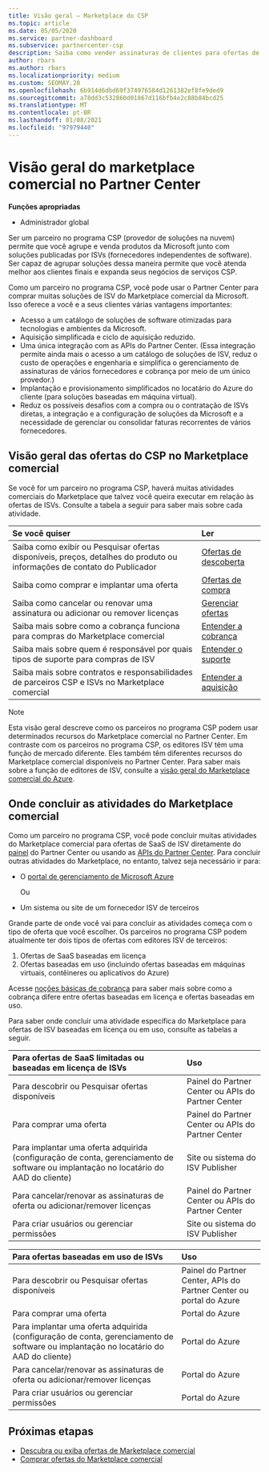 ```yaml
---
title: Visão geral – Marketplace do CSP
ms.topic: article
ms.date: 05/05/2020
ms.service: partner-dashboard
ms.subservice: partnercenter-csp
description: Saiba como vender assinaturas de clientes para ofertas de software como serviço (SaaS) de fornecedores independentes de software (ISVs) no Marketplace.
author: rbars
ms.author: rbars
ms.localizationpriority: medium
ms.custom: SEOMAY.20
ms.openlocfilehash: 6b914d6dbd69f374976584d1261382ef8fe9ded9
ms.sourcegitcommit: a78dd3c532860d01867d116bfb4e2c88b84bcd25
ms.translationtype: MT
ms.contentlocale: pt-BR
ms.lasthandoff: 01/08/2021
ms.locfileid: "97979440"
---
```

# <a name="overview-of-the-commercial-marketplace-in-partner-center"></a>Visão geral do marketplace comercial no Partner Center

**Funções apropriadas**

- Administrador global

Ser um parceiro no programa CSP (provedor de soluções na nuvem) permite que você agrupe e venda produtos da Microsoft junto com soluções publicadas por ISVs (fornecedores independentes de software). Ser capaz de agrupar soluções dessa maneira permite que você atenda melhor aos clientes finais e expanda seus negócios de serviços CSP.

Como um parceiro no programa CSP, você pode usar o Partner Center para comprar muitas soluções de ISV do Marketplace comercial da Microsoft. Isso oferece a você e a seus clientes várias vantagens importantes:

- Acesso a um catálogo de soluções de software otimizadas para tecnologias e ambientes da Microsoft.
- Aquisição simplificada e ciclo de aquisição reduzido.
- Uma única integração com as APIs do Partner Center. (Essa integração permite ainda mais o acesso a um catálogo de soluções de ISV, reduz o custo de operações e engenharia e simplifica o gerenciamento de assinaturas de vários fornecedores e cobrança por meio de um único provedor.)
- Implantação e provisionamento simplificados no locatário do Azure do cliente (para soluções baseadas em máquina virtual).
- Reduz os possíveis desafios com a compra ou o contratação de ISVs diretas, a integração e a configuração de soluções da Microsoft e a necessidade de gerenciar ou consolidar faturas recorrentes de vários fornecedores.

## <a name="overview-of-csp-offers-in-the-commercial-marketplace"></a>Visão geral das ofertas do CSP no Marketplace comercial

Se você for um parceiro no programa CSP, haverá muitas atividades comerciais do Marketplace que talvez você queira executar em relação às ofertas de ISVs. Consulte a tabela a seguir para saber mais sobre cada atividade.

|**Se você quiser**  |**Ler**   |
|:------------------------------------|:------------------|
|Saiba como exibir ou Pesquisar ofertas disponíveis, preços, detalhes do produto ou informações de contato do Publicador | [Ofertas de descoberta](csp-commercial-marketplace-discover.md) | 
|Saiba como comprar e implantar uma oferta   | [Ofertas de compra](csp-commercial-marketplace-purchase.md)   | 
|Saiba como cancelar ou renovar uma assinatura ou adicionar ou remover licenças  | [Gerenciar ofertas](csp-commercial-marketplace-manage.md) |
|Saiba mais sobre como a cobrança funciona para compras do Marketplace comercial | [Entender a cobrança](csp-commercial-marketplace-billing.md) |
|Saiba mais sobre quem é responsável por quais tipos de suporte para compras de ISV | [Entender o suporte](csp-commercial-marketplace-support.md) |
|Saiba mais sobre contratos e responsabilidades de parceiros CSP e ISVs no Marketplace comercial | [Entender a aquisição](csp-commercial-marketplace-contracting.md) |

> [!NOTE]
> Esta visão geral descreve como os parceiros no programa CSP podem usar determinados recursos do Marketplace comercial no Partner Center. Em contraste com os parceiros no programa CSP, os editores ISV têm uma função de mercado diferente. Eles também têm diferentes recursos do Marketplace comercial disponíveis no Partner Center. Para saber mais sobre a função de editores de ISV, consulte a [visão geral do Marketplace comercial do Azure](/azure/marketplace/partner-center-portal/commercial-marketplace-overview).

## <a name="where-to-complete-commercial-marketplace-activities"></a>Onde concluir as atividades do Marketplace comercial

Como um parceiro no programa CSP, você pode concluir muitas atividades do Marketplace comercial para ofertas de SaaS de ISV diretamente do [painel](https://partner.microsoft.com/dashboard) do Partner Center ou usando as [APIs do Partner Center](/partner-center/develop/). Para concluir outras atividades do Marketplace, no entanto, talvez seja necessário ir para:

- O [portal de gerenciamento de Microsoft Azure](https://portal.azure.com/)

    Ou

- Um sistema ou site de um fornecedor ISV de terceiros

Grande parte de onde você vai para concluir as atividades começa com o tipo de oferta que você escolher. Os parceiros no programa CSP podem atualmente ter dois tipos de ofertas com editores ISV de terceiros:

1. Ofertas de SaaS baseadas em licença  
2. Ofertas baseadas em uso (incluindo ofertas baseadas em máquinas virtuais, contêineres ou aplicativos do Azure)

Acesse [noções básicas de cobrança](billing-basics.md) para saber mais sobre como a cobrança difere entre ofertas baseadas em licença e ofertas baseadas em uso.  

Para saber onde concluir uma atividade específica do Marketplace para ofertas de ISV baseadas em licença ou em uso, consulte as tabelas a seguir.

|**Para ofertas de SaaS limitadas ou baseadas em licença de ISVs**  |**Uso**  |
|:------------------------------------|:------------------|
|Para descobrir ou Pesquisar ofertas disponíveis  | Painel do Partner Center ou APIs do Partner Center  |
|Para comprar uma oferta  | Painel do Partner Center ou APIs do Partner Center  |
|Para implantar uma oferta adquirida (configuração de conta, gerenciamento de software ou implantação no locatário do AAD do cliente)  | Site ou sistema do ISV Publisher  |
|Para cancelar/renovar as assinaturas de oferta ou adicionar/remover licenças | Painel do Partner Center ou APIs do Partner Center  |
|Para criar usuários ou gerenciar permissões  | Site ou sistema do ISV Publisher  |

|**Para ofertas baseadas em uso de ISVs**  |**Uso**  |
|:------------------------------------|:------------------|
|Para descobrir ou Pesquisar ofertas disponíveis  | Painel do Partner Center, APIs do Partner Center ou portal do Azure  |
|Para comprar uma oferta  | Portal do Azure  |
|Para implantar uma oferta adquirida (configuração de conta, gerenciamento de software ou implantação no locatário do AAD do cliente)  | Portal do Azure  |
|Para cancelar/renovar as assinaturas de oferta ou adicionar/remover licenças | Portal do Azure  |
|Para criar usuários ou gerenciar permissões  | Portal do Azure  |

## <a name="next-steps"></a>Próximas etapas

- [Descubra ou exiba ofertas de Marketplace comercial](csp-commercial-marketplace-discover.md)
- [Comprar ofertas do Marketplace comercial](csp-commercial-marketplace-purchase.md)
